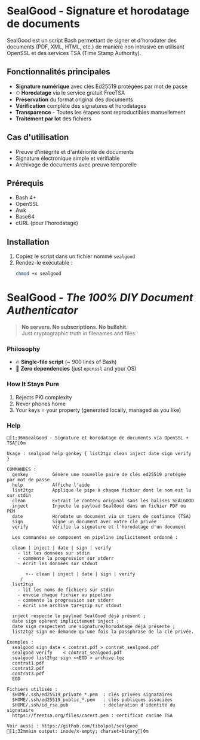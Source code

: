 # SealGood - Signature et horodatage de documents

SealGood est un script Bash permettant de signer et d'horodater des documents
(PDF, XML, HTML, etc.) de manière non intrusive en utilisant OpenSSL et des
services TSA (Time Stamp Authority).

## Fonctionnalités principales

-  **Signature numérique** avec clés Ed25519 protégées par mot de passe
- ⏱ **Horodatage** via le service gratuit FreeTSA
-  **Préservation** du format original des documents
-  **Vérification** complète des signatures et horodatages
-  **Transparence** - Toutes les étapes sont reproductibles manuellement
-  **Traitement par lot** des fichiers

## Cas d'utilisation

- Preuve d'intégrité et d'antériorité de documents
- Signature électronique simple et vérifiable
- Archivage de documents avec preuve temporelle

## Prérequis

- Bash 4+
- OpenSSL
- Awk
- Base64
- cURL (pour l'horodatage)

## Installation

1. Copiez le script dans un fichier nommé `sealgood`
2. Rendez-le exécutable :
   ```bash
   chmod +x sealgood

# SealGood - *The 100% DIY Document Authenticator*  

> **No servers. No subscriptions. No bullshit.**  
> Just cryptographic truth in filenames and files.  

### Philosophy  
- 🔥 **Single-file script** (~ 900 lines of Bash)  
- 🧱 **Zero dependencies** (just `openssl` and your OS)  

### How It Stays Pure  
1. Rejects PKI complexity  
2. Never phones home  
3. Your keys = your property (generated locally, managed as you like)


### Help ###

```
[1;36mSealGood - Signature et horodatage de documents via OpenSSL + TSA[0m

Usage : sealgood help genkey { list2tgz clean inject date sign verify }

COMMANDES :
  genkey         Génère une nouvelle paire de clés ed25519 protégée par mot de passe
  help           Affiche l'aide
  list2tgz       Applique le pipe à chaque fichier dont le nom est lu sur stdin
  clean          Extrait le contenu original sans les balises SEALGOOD
  inject         Injecte le payload SealGood dans un fichier PDF ou PEM
  date           Horodate un document via un tiers de confiance (TSA)
  sign           Signe un document avec votre clé privée
  verify         Vérifie la signature et l'horodatage d'un document

  Les commandes se composent en pipeline implicitement ordonné :

  clean | inject | date | sign | verify
    - lit les données sur stdin
    - commente la progression sur stderr
    - écrit les données sur stdout

       +-- clean | inject | date | sign | verify
     /
  list2tgz
    - lit les noms de fichiers sur stdin
    - envoie chaque fichier au pipeline
    - commente la progression sur stderr
    - écrit une archive tar+gzip sur stdout

  inject respecte le payload SealGood déjà présent ;
  date sign opèrent implicitement inject ;
  date sign respectent une signature/horodatage déjà présente ;
  list2tgz sign ne demande qu'une fois la passphrase de la clé privée.
    
Exemples :
  sealgood sign date < contrat.pdf > contrat_sealgood.pdf
  sealgood verify    < contrat_sealgood.pdf
  sealgood list2tgz sign <<EOD > archive.tgz
  contrat1.pdf
  contrat2.pdf
  contrat3.pdf
  EOD

Fichiers utilisés :
  $HOME/.ssh/ed25519_private_*.pem  : clés privées signataires
  $HOME/.ssh/ed25519_public_*.pem   : clés publiques associées
  $HOME/.ssh/id_rsa.pub             : déclaration d'identité du signataire
  https://freetsa.org/files/cacert.pem : certificat racine TSA

Voir aussi : https://github.com/tibolpol/sealgood
[1;32mmain output: inode/x-empty; charset=binary[0m

```
